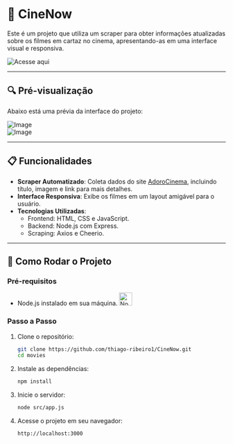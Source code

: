 
# 🎥 CineNow

Este é um projeto que utiliza um scraper para obter informações atualizadas sobre os filmes em cartaz no cinema, apresentando-as em uma interface visual e responsiva.

![Acesse aqui](https://cinenowweb.vercel.app/)

---

## 🔍 Pré-visualização

Abaixo está uma prévia da interface do projeto:

![Image](https://github.com/user-attachments/assets/b1fd665d-ad9e-42a6-aae8-56335ff12b47)
<br>
![Image](https://github.com/user-attachments/assets/f48d7f20-85b3-4d5d-8c60-8aa3dcff4237)

---

## 📋 Funcionalidades

- **Scraper Automatizado**: Coleta dados do site [AdoroCinema](https://www.adorocinema.com/filmes/numero-cinemas/), incluindo título, imagem e link para mais detalhes.
- **Interface Responsiva**: Exibe os filmes em um layout amigável para o usuário.
- **Tecnologias Utilizadas**:
  - Frontend: HTML, CSS e JavaScript.
  - Backend: Node.js com Express.
  - Scraping: Axios e Cheerio.

---

## 🚀 Como Rodar o Projeto

### Pré-requisitos

- Node.js instalado em sua máquina. <img alt="Node.js" title="Node.js" width="30px" style="padding-right: 10px;" src="https://cdn.jsdelivr.net/gh/devicons/devicon@latest/icons/nodejs/nodejs-original.svg" />

### Passo a Passo

1. Clone o repositório:
   ```bash
   git clone https://github.com/thiago-ribeiro1/CineNow.git
   cd movies
   ```

2. Instale as dependências:
   ```bash
   npm install
   ```

3. Inicie o servidor:
   ```bash
   node src/app.js
   ```

4. Acesse o projeto em seu navegador:
   ```bash
   http://localhost:3000
   ```
